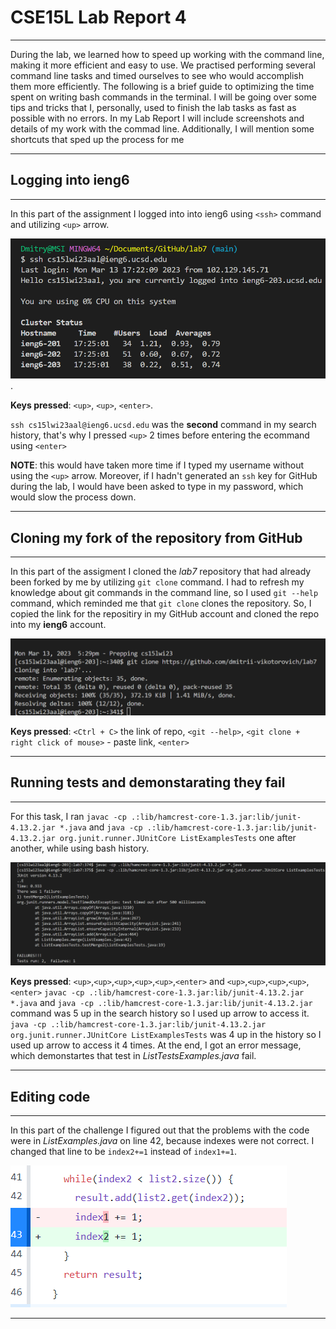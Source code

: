 # CSE15L Lab Report 4
***
During the lab, we learned how to speed up working with the command line, making it more efficient and easy to use. We practised performing several command line tasks and timed ourselves to see who would accomplish them more efficiently. The following is a brief guide to optimizing the time spent on writing bash commands in the terminal. I will be going over some tips and tricks that I, personally, used to finish the lab tasks as fast as possible with no errors. In my Lab Report I will include screenshots and details of my work with the commad line. Additionally, I will mention some shortcuts that sped up the process for me
***
## Logging into ieng6
***
In this part of the assignment I logged into into ieng6 using `<ssh>` command and utilizing `<up>` arrow.

![Image1](ssh.png).

**Keys pressed**: `<up>`, `<up>`, `<enter>`.

`ssh cs15lwi23aal@ieng6.ucsd.edu` was the **second** command in my search history, that's why I pressed `<up>` 2 times before entering the ecommand using `<enter>`

**NOTE**: this would have taken more time if I typed my username without using the `<up>` arrow. Moreover, if I hadn't generated an `ssh` key for GitHub during the lab, I would have been asked to type in my password, which would slow the process down. 
***
## Cloning my fork of the repository from GitHub
***
In this part of the assigment I cloned the *lab7* repository that had already been forked by me by utilizing `git clone` command. I had to refresh my knowledge about git commands in the command line, so I used `git --help` command, which reminded me that  `git clone` clones the repository. So, I copied the link for the repositiry in my GitHub account and cloned the repo into my **ieng6** account.

![Image2](gitClone.png)

**Keys pressed**: `<Ctrl + C>` the link of repo, `<git --help>`, `<git clone + right click of mouse>` - paste link, `<enter>`

***
## Running tests and demonstarating they fail
***
For this task, I ran `javac -cp .:lib/hamcrest-core-1.3.jar:lib/junit-4.13.2.jar *.java` and `java -cp .:lib/hamcrest-core-1.3.jar:lib/junit-4.13.2.jar org.junit.runner.JUnitCore ListExamplesTests` one after another, while using bash history.

![Image3](FirstTestFail.png)

**Keys pressed**: `<up>`,`<up>`,`<up>`,`<up>`,`<up>`,`<enter>` and `<up>`,`<up>`,`<up>`,`<up>`, `<enter>`
`javac -cp .:lib/hamcrest-core-1.3.jar:lib/junit-4.13.2.jar *.java` and `java -cp .:lib/hamcrest-core-1.3.jar:lib/junit-4.13.2.jar` command was 5 up in the search history so I used up arrow to access it. `java -cp .:lib/hamcrest-core-1.3.jar:lib/junit-4.13.2.jar org.junit.runner.JUnitCore ListExamplesTests` was 4 up in the history so I used up arrow to access it 4 times. At the end, I got an error message, which demonstartes that test in *ListTestsExamples.java* fail.

***
## Editing code
***
In this part of the challenge I figured out that the problems with the code were in *ListExamples.java* on line 42, because indexes were not correct. I changed that line to be `index2+=1` instead of `index1+=1`.

![Image4](editCode.png)

***
